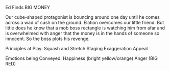 Ed Finds BIG MONEY
 
Our cube-shaped protagonist is bouncing around one day until he comes across a wad of cash on the ground. Elation
overcomes our little friend. But little does he know that a mob boss rectangle is watching him from afar and is 
overwhelmed with anger that the money is in the hands of someone so innocent. So the boss plots his revenge.

Principles at Play:
	Squash and Stretch
	Staging
	Exaggeration
	Appeal

Emotions being Conveyed:
	Happiness (bright yellow/orange)
	Anger (BIG RED)